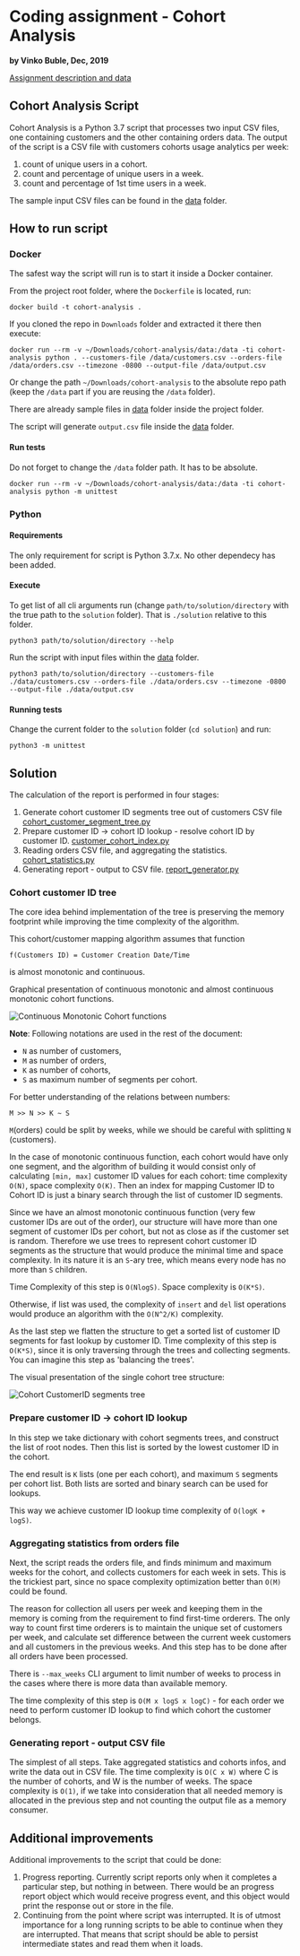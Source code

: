# Coding assignment - Cohort Analysis

__by Vinko Buble, Dec, 2019__

[Assignment description and data](https://github.com/vinkobuble/cohort-analysis/tree/master/assignment)

## Cohort Analysis Script

Cohort Analysis is a Python 3.7 script that processes two input CSV files, one containing customers and the other containing orders data.
The output of the script is a CSV file with customers cohorts usage analytics per week:
 1. count of unique users in a cohort.
 2. count and percentage of unique users in a week.
 3. count and percentage of 1st time users in a week.
 
 The sample input CSV files can be found in the [data](./data) folder.
 

## How to run script

### Docker

The safest way the script will run is to start it inside a Docker container.

From the project root folder, where the `Dockerfile` is located, run:

```
docker build -t cohort-analysis . 
```

If you cloned the repo in `Downloads` folder and extracted it there then execute:
```
docker run --rm -v ~/Downloads/cohort-analysis/data:/data -ti cohort-analysis python . --customers-file /data/customers.csv --orders-file /data/orders.csv --timezone -0800 --output-file /data/output.csv
```
Or change the path `~/Downloads/cohort-analysis` to the absolute repo path (keep the `/data` part if you are reusing the `/data` folder). 
 
There are already sample files in [data](./data) folder inside the project folder.

The script will generate `output.csv` file inside the [data](./data) folder.


#### Run tests

Do not forget to change the `/data` folder path. It has to be absolute. 
```
docker run --rm -v ~/Downloads/cohort-analysis/data:/data -ti cohort-analysis python -m unittest
```



### Python

#### Requirements 

The only requirement for script is Python 3.7.x. No other dependecy has been added.

#### Execute

To get list of all cli arguments run (change `path/to/solution/directory` with the true path to the `solution` folder). That is `./solution` relative to this folder.

`python3 path/to/solution/directory --help` 

Run the script with input files within the [data](./data) folder.

`python3 path/to/solution/directory --customers-file ./data/customers.csv --orders-file ./data/orders.csv --timezone -0800 --output-file ./data/output.csv`

#### Running tests

Change the current folder to the `solution` folder (`cd solution`) and run:

```python3 -m unittest```


## Solution

The calculation of the report is performed in four stages: 
1. Generate cohort customer ID segments tree out of customers CSV file [cohort_customer_segment_tree.py](./solution/src/cohort_customer_segment_tree.py)
2. Prepare customer ID -> cohort ID lookup - resolve cohort ID by customer ID. [customer_cohort_index.py](./src/solution/customer_cohort_index.py)
3. Reading orders CSV file, and aggregating the statistics. [cohort_statistics.py](./src/solution/cohort_statistics.py)
4. Generating report - output to CSV file. [report_generator.py](./src/solution/report_generator.py)

### Cohort customer ID tree

The core idea behind implementation of the tree is preserving the memory footprint while improving the time complexity of the algorithm.

This cohort/customer mapping algorithm assumes that function
```
f(Customers ID) = Customer Creation Date/Time
```
is almost monotonic and continuous.

Graphical presentation of continuous monotonic and almost continuous monotonic cohort functions.

![Continuous Monotonic Cohort functions](./assets/continuous-monotonic-cohorts-functions.png "Continuous Monotonic Cohort functions")


**Note**: Following notations are used in the rest of the document: 
- `N` as number of customers, 
- `M` as number of orders, 
- `K` as number of cohorts,
- `S` as maximum number of segments per cohort.

For better understanding of the relations between numbers:

`M >> N >> K ~ S`

`M`(orders) could be split by weeks, while we should be careful with splitting `N` (customers).

In the case of monotonic continuous function, each cohort would have only one segment, and the algorithm of building it would consist only of calculating `[min, max]` customer ID values for each cohort: time complexity `O(N)`, space complexity `O(K)`. Then an index for mapping Customer ID to Cohort ID is just a binary search through the list of customer ID segments.

Since we have an almost monotonic continuous function (very few customer IDs are out of the order), our structure will have more than one segment of customer IDs per cohort, but not as close as if the customer set is random. Therefore we use trees to represent cohort customer ID segments as the structure that would produce the minimal time and space complexity. In its nature it is an `S`-ary tree, which means every node has no more than `S` children.

Time Complexity of this step is `O(NlogS)`.
Space complexity is `O(K*S)`.

Otherwise, if list was used, the complexity of `insert` and `del` list operations would produce an algorithm with the `O(N^2/K)` complexity.

As the last step we flatten the structure to get a sorted list of customer ID segments for fast lookup by customer ID. 
Time complexity of this step is `O(K*S)`, since it is only traversing through the trees and collecting segments. You can imagine this step as 'balancing the trees'.

The visual presentation of the single cohort tree structure:

![Cohort CustomerID segments tree](./assets/cohort-customer-segments-tree.png "Cohort CustomerID segments tree")


### Prepare customer ID -> cohort ID lookup

In this step we take dictionary with cohort segments trees, and construct the list of root nodes. 
Then this list is sorted by the lowest customer ID in the cohort. 

The end result is `K` lists (one per each cohort), and maximum `S` segments per cohort list. Both lists are sorted and binary search can be used for lookups. 

This way we achieve customer ID lookup time complexity of `O(logK + logS)`.


### Aggregating statistics from orders file

Next, the script reads the orders file, and finds minimum and maximum weeks for the cohort, and collects customers for each week in sets. 
This is the trickiest part, since no space complexity optimization better than `O(M)` could be found.

The reason for collection all users per week and keeping them in the memory is coming from the requirement to find first-time orderers. 
The only way to count first time orderers is to maintain the unique set of customers per week, and calculate set difference between the current week customers and all customers in the previous weeks.
And this step has to be done after all orders have been processed.

There is `--max_weeks` CLI argument to limit number of weeks to process in the cases where there is more data than available memory.

The time complexity of this step is `O(M x logS x logC)` - for each order we need to perform customer ID lookup to find which cohort the customer belongs.

### Generating report - output CSV file

The simplest of all steps. Take aggregated statistics and cohorts infos, and write the data out in CSV file. 
The time complexity is `O(C x W)` where C is the number of cohorts, and W is the number of weeks.
The space complexity is `O(1)`, if we take into consideration that all needed memory is allocated in the previous step and not counting the output file as a memory consumer.

## Additional improvements

Additional improvements to the script that could be done:
1. Progress reporting. Currently script reports only when it completes a particular step, but nothing in between. There would be an progress report object which would receive progress event, and this object would print the response out or store in the file.
2. Continuing from the point where script was interrupted. It is of utmost importance for a long running scripts to be able to continue when they are interrupted. That means that script should be able to persist intermediate states and read them when it loads.

